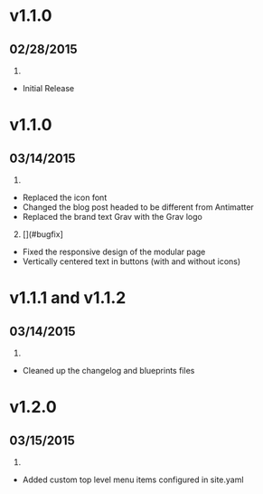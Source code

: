 # v1.1.0
## 02/28/2015

1. [](#new)
  * Initial Release


# v1.1.0
## 03/14/2015

1. [](#improved)
  * Replaced the icon font
  * Changed the blog post headed to be different from Antimatter
  * Replaced the brand text Grav with the Grav logo
2. [](#bugfix]
  * Fixed the responsive design of the modular page
  * Vertically centered text in buttons (with and without icons)


# v1.1.1 and v1.1.2
## 03/14/2015

1. [](#improved)
  * Cleaned up the changelog and blueprints files


# v1.2.0
## 03/15/2015

1. [](#new)
  * Added custom top level menu items configured in site.yaml
